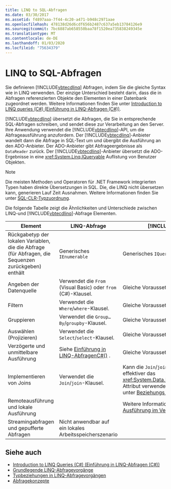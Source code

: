 ```yaml
---
title: LINQ to SQL-Abfragen
ms.date: 03/30/2017
ms.assetid: f4897aaa-7f44-4c20-a471-b948c2971aae
ms.openlocfilehash: 478138d26d6cdf656b2487c637a5eb13784126e9
ms.sourcegitcommit: 7bc6887ab658550baa78f1520ea735838249345e
ms.translationtype: MT
ms.contentlocale: de-DE
ms.lasthandoff: 01/03/2020
ms.locfileid: "75634379"
---
```

# <a name="linq-to-sql-queries"></a>LINQ to SQL-Abfragen
Sie definieren [!INCLUDE[vbtecdlinq](../../../../../../includes/vbtecdlinq-md.md)] Abfragen, indem Sie die gleiche Syntax wie in LINQ verwenden. Der einzige Unterschied besteht darin, dass die in Abfragen referenzierten Objekte den Elementen in einer Datenbank zugeordnet werden. Weitere Informationen finden Sie unter [Introduction to LINQ queries (C#) (Einführung in LINQ-Abfragen (C#))](../../../../../csharp/programming-guide/concepts/linq/introduction-to-linq-queries.md).  
  
 [!INCLUDE[vbtecdlinq](../../../../../../includes/vbtecdlinq-md.md)] übersetzt die Abfragen, die Sie in entsprechende SQL-Abfragen schreiben, und sendet diese zur Verarbeitung an den Server. Ihre Anwendung verwendet die [!INCLUDE[vbtecdlinq](../../../../../../includes/vbtecdlinq-md.md)]-API, um die Abfrageausführung anzufordern. Der [!INCLUDE[vbtecdlinq](../../../../../../includes/vbtecdlinq-md.md)]-Anbieter wandelt dann die Abfrage in SQL-Text um und übergibt die Ausführung an den ADO-Anbieter. Der ADO-Anbieter gibt Abfrageergebnisse als `DataReader` zurück. Der [!INCLUDE[vbtecdlinq](../../../../../../includes/vbtecdlinq-md.md)]-Anbieter übersetzt die ADO-Ergebnisse in eine <xref:System.Linq.IQueryable> Auflistung von Benutzer Objekten.  
  
> [!NOTE]
> Die meisten Methoden und Operatoren für .NET Framework integrierten Typen haben direkte Übersetzungen in SQL. Die, die LINQ nicht übersetzen kann, generieren Lauf Zeit Ausnahmen. Weitere Informationen finden Sie unter [SQL-CLR-Typzuordnung](sql-clr-type-mapping.md).  
  
 Die folgende Tabelle zeigt die Ähnlichkeiten und Unterschiede zwischen LINQ-und [!INCLUDE[vbtecdlinq](../../../../../../includes/vbtecdlinq-md.md)]-Abfrage Elementen.  
  
|Element|LINQ-Abfrage|[!INCLUDE[vbtecdlinq](../../../../../../includes/vbtecdlinq-md.md)]-Abfrage|  
|----------|----------------|----------------------------------------------------------------------|  
|Rückgabetyp der lokalen Variablen, die die Abfrage (für Abfragen, die Sequenzen zurückgeben) enthält|Generisches `IEnumerable`|Generisches `IQueryable`|  
|Angeben der Datenquelle|Verwendet die `From` (Visual Basic) oder `from` (C#)-Klausel.|Gleiche Voraussetzung|  
|Filtern|Verwendet die `Where`/`where`-Klausel.|Gleiche Voraussetzung|  
|Gruppieren|Verwendet die `Group…By`/`groupby`-Klausel.|Gleiche Voraussetzung|  
|Auswählen (Projizieren)|Verwendet die `Select`/`select`-Klausel.|Gleiche Voraussetzung|  
|Verzögerte und unmittelbare Ausführung|Siehe [Einführung in LINQ-AbfragenC#()](../../../../../csharp/programming-guide/concepts/linq/introduction-to-linq-queries.md) .|Gleiche Voraussetzung|  
|Implementieren von Joins|Verwendet die `Join`/`join`-Klausel.|Kann die `Join`/`join`-Klausel verwenden, aber effektiver das <xref:System.Data.Linq.Mapping.AssociationAttribute>-Attribut verwendet. Weitere Informationen finden Sie unter [Beziehungs übergreifende Abfragen](querying-across-relationships.md).|  
|Remoteausführung und lokale Ausführung||Weitere Informationen finden Sie unter [Remote Ausführung im Vergleich zur lokalen Ausführung](remote-vs-local-execution.md).|  
|Streamingabfragen und gepufferte Abfragen|Nicht anwendbar auf ein lokales Arbeitsspeicherszenario||  
  
## <a name="see-also"></a>Siehe auch

- [Introduction to LINQ Queries (C#) (Einführung in LINQ-Abfragen (C#))](../../../../../csharp/programming-guide/concepts/linq/introduction-to-linq-queries.md)
- [Grundlegende LINQ-Abfragevorgänge](../../../../../csharp/programming-guide/concepts/linq/basic-linq-query-operations.md)
- [Typbeziehungen in LINQ-Abfragevorgängen](../../../../../csharp/programming-guide/concepts/linq/type-relationships-in-linq-query-operations.md)
- [Abfragekonzepte](query-concepts.md)
